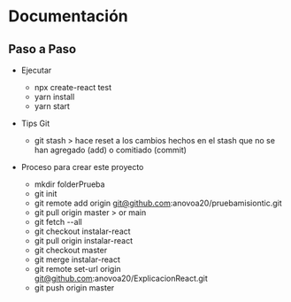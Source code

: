 # Documentación

## Paso a Paso

- Ejecutar

  - npx create-react test
  - yarn install
  - yarn start

- Tips Git

  - git stash > hace reset a los cambios hechos en el stash que no se han agregado (add) o comitiado (commit)

- Proceso para crear este proyecto
  - mkdir folderPrueba
  - git init
  - git remote add origin git@github.com:anovoa20/pruebamisiontic.git
  - git pull origin master > or main
  - git fetch --all
  - git checkout instalar-react
  - git pull origin instalar-react
  - git checkout master
  - git merge instalar-react
  - git remote set-url origin git@github.com:anovoa20/ExplicacionReact.git
  - git push origin master
